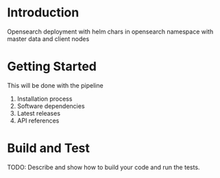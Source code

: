 # Introduction

Opensearch deployment with helm chars in opensearch namespace with master data and client nodes

# Getting Started

This will be done with the pipeline

1. Installation process
2. Software dependencies
3. Latest releases
4. API references

# Build and Test

TODO: Describe and show how to build your code and run the tests.

